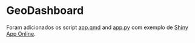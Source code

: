 # GeoDashboard

Foram adicionados os script [app.qmd](/media/scripts/app.qmd) and [app.py](/media/scripts/app.py)
com exemplo de [Shiny App Online](https://shinylive.io/py/app/#gist=fad9607b4fe421935d4b220b027ad706).

